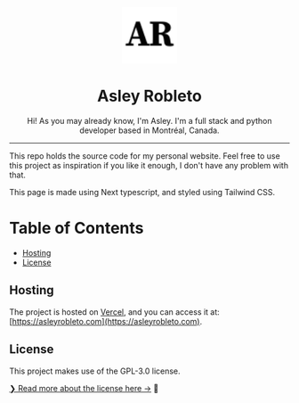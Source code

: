 <div align="center">
    <img src='./public/images/favicon.svg' width='100'>
    <h1>Asley Robleto</h1>
    <p>Hi! As you may already know, I'm Asley. I'm a full stack and python developer based in Montréal, Canada.</p>
</div>

<hr>

This repo holds the source code for my personal website. Feel free to use this project as inspiration if you like it enough, I don't have any problem with that.

This page is made using Next typescript, and styled using Tailwind CSS.

<h1>Table of Contents</h1>

- [Hosting](#hosting)
- [License](#license)

## Hosting

The project is hosted on [Vercel](https://vercel.com), and you can access it at: [https://asleyrobleto.com](https://asleyrobleto.com).

## License

This project makes use of the GPL-3.0 license.

[❯ Read more about the license here →](LICENSE) 🔏

